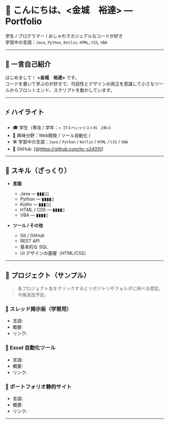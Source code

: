 # 👋 こんにちは、<金城　裕達> — Portfolio

学生 / プログラマー / おしゃれでカジュアルなコードが好き  
学習中の言語：`Java`, `Python`, `Kotlin`, `HTML`, `CSS`, `VBA`

---

## 🔭 一言自己紹介
はじめまして！ **<金城　裕達>** です。  
コードを書いて学ぶのが好きで、可読性とデザインの両立を意識して小さなツールからフロントエンド、スクリプトを動かしています。

---

## ⚡ ハイライト
- 🎓 学生（専攻 / 学年：`< ITスペシャリスト科　2年>`）
- 🧭 興味分野：Web開発 / ツール自動化 /
- 🛠 学習中の言語：`Java` / `Python` / `Kotlin` / `HTML` / `CSS` / `VBA`
- 🔗 GitHub: [@<https://github.com/itc-s24010>]

---

## 🧰 スキル（ざっくり）
- **言語**
  - Java — ▮▮▮▯▯
  - Python — ▮▮▮▮▯
  - Kotlin — ▮▮▮▯▯
  - HTML / CSS — ▮▮▮▮▯
  - VBA — ▮▮▮▮▯

- **ツール / その他**
  - Git / GitHub
  - REST API 
  - 基本的な SQL
  - UI デザインの基礎（HTML/CSS）

---

## 🚀 プロジェクト（サンプル）
> 各プロジェクト名をクリックするとリポジトリやフォルダに飛べる想定。今後追加予定。

### 🔸 スレッド掲示板（学習用）
- 言語: 
- 概要: 
- リンク: 

### 🔸 Excel 自動化ツール
- 言語: 
- 概要: 
- リンク: 

### 🔸 ポートフォリオ静的サイト
- 言語: 
- 概要: 
- リンク: 

---

